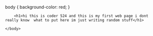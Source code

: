 
<html>
    <head>
        <meta charset="utf-8">
        <title>Project: idk</title>
    </head>
    
  body {
  background-color: red;
  }
  
  <body>
    
        <h1>hi this is coder 524 and this is my first web page i dont really know  what to put here im just writing random stuff</h1>
        
    </body>
</html>
